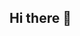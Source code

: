 ## Hi there 👋

<!--
**UriR23/UriR23** is a ✨ _special_ ✨ repository because its `README.md` (this file) appears on your GitHub profile.

Here are some ideas to get you started:

- 🔭 I’m currently working on Android.
- 🌱 I’m currently learning Kotlin.
- 👯 I’m looking to collaborate on ...
- 🤔 I’m looking for help with ...
- 💬 Ask me about ...
- 📫 How to reach me: Uri Romero.
- 😄 Pronouns: He.
- ⚡ Fun fact: ...
-->
